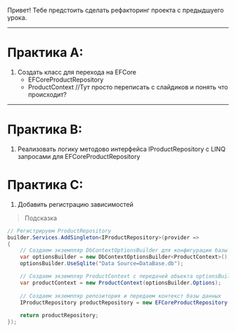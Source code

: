 Привет! Тебе предстоить сделать рефакторинг проекта с предыдшуего урока. 

---
# Практика А:

1. Создать класс для перехода на EFCore 
    - EFCoreProductRepository
    - ProductContext
//Тут просто переписать с слайдиков и понять что происходит?

---
# Практика В: 

1. Реализовать логику методово интерфейса IProductRepository с LINQ запросами для  EFCoreProductRepository




# Практика C:

1.   Добавить регистрацию зависимостей

> Подсказка
```C#
// Регистрируем ProductRepository
builder.Services.AddSingleton<IProductRepository>(provider =>
{
    // Создаем экземпляр DbContextOptionsBuilder для конфигурации базы данных SQLite
    var optionsBuilder = new DbContextOptionsBuilder<ProductContext>();
    optionsBuilder.UseSqlite("Data Source=DataBase.db");

    // Создаем экземпляр ProductContext с передачей объекта optionsBuilder.Options
    var productContext = new ProductContext(optionsBuilder.Options);
    
    // Создаем экземпляр репозитория и передаем контекст базы данных
    IProductRepository productRepository = new EFCoreProductRepository(productContext);
    
    return productRepository;
});
```
 
